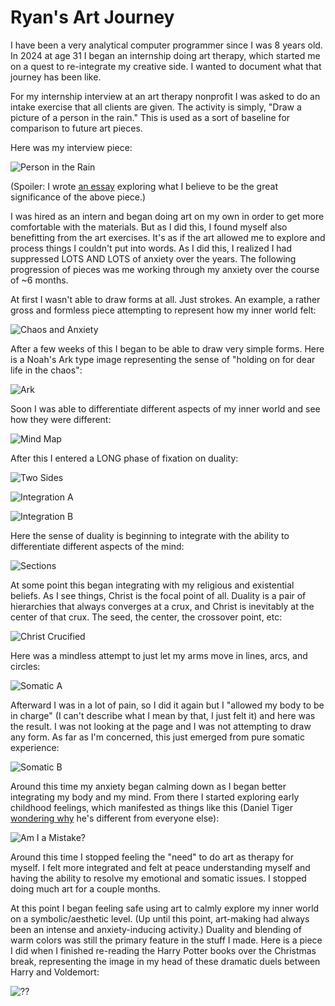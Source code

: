 # Ryan's Art Journey
I have been a very analytical computer programmer since I was 8 years old. In 2024 at age 31 I began an internship doing art therapy, which started me on a quest to re-integrate my creative side. I wanted to document what that journey has been like.

For my internship interview at an art therapy nonprofit I was asked to do an intake exercise that all clients are given. The activity is simply, "Draw a picture of a person in the rain." This is used as a sort of baseline for comparison to future art pieces.

Here was my interview piece:

![Person in the Rain](/pics/2024_01_PersonInTheRain.png)

(Spoiler: I wrote [an essay](https://ryanclewis.substack.com/p/whispers-of-my-vanished-twin) exploring what I believe to be the great significance of the above piece.)

I was hired as an intern and began doing art on my own in order to get more comfortable with the materials. But as I did this, I found myself also benefitting from the art exercises. It's as if the art allowed me to explore and process things I couldn't put into words. As I did this, I realized I had suppressed LOTS AND LOTS of anxiety over the years. The following progression of pieces was me working through my anxiety over the course of ~6 months.

At first I wasn't able to draw forms at all. Just strokes. An example, a rather gross and formless piece attempting to represent how my inner world felt:

![Chaos and Anxiety](/pics/2024_02_ChaosAndAnxiety.png)

After a few weeks of this I began to be able to draw very simple forms. Here is a Noah's Ark type image representing the sense of "holding on for dear life in the chaos":

![Ark](/pics/2024_03_Ark.png)

Soon I was able to differentiate different aspects of my inner world and see how they were different:

![Mind Map](/pics/2024_04_MindMap.png)

After this I entered a LONG phase of fixation on duality:

![Two Sides](/pics/2024_05_TwoSides.png)

![Integration A](/pics/2024_06_IntegrationA.png)

![Integration B](/pics/2024_07_IntegrationB.png)

Here the sense of duality is beginning to integrate with the ability to differentiate different aspects of the mind:

![Sections](/pics/2024_08_Sections.png)

At some point this began integrating with my religious and existential beliefs. As I see things, Christ is the focal point of all. Duality is a pair of hierarchies that always converges at a crux, and Christ is inevitably at the center of that crux. The seed, the center, the crossover point, etc:

![Christ Crucified](/pics/2024_09_ChristCrucified.png)

Here was a mindless attempt to just let my arms move in lines, arcs, and circles:

![Somatic A](/pics/2024_10_SomaticA.png)

Afterward I was in a lot of pain, so I did it again but I "allowed my body to be in charge" (I can't describe what I mean by that, I just felt it) and here was the result. I was not looking at the page and I was not attempting to draw any form. As far as I'm concerned, this just emerged from pure somatic experience:

![Somatic B](/pics/2024_11_SomaticB.png)

Around this time my anxiety began calming down as I began better integrating my body and my mind. From there I started exploring early childhood feelings, which manifested as things like this (Daniel Tiger [wondering why](https://www.youtube.com/watch?v=G8ZQe-aSsk8) he's different from everyone else):

![Am I a Mistake?](/pics/2024_12_AmIAMistake.png)

Around this time I stopped feeling the "need" to do art as therapy for myself. I felt more integrated and felt at peace understanding myself and having the ability to resolve my emotional and somatic issues. I stopped doing much art for a couple months.

At this point I began feeling safe using art to calmly explore my inner world on a symbolic/aesthetic level. (Up until this point, art-making had always been an intense and anxiety-inducing activity.) Duality and blending of warm colors was still the primary feature in the stuff I made. Here is a piece I did when I finished re-reading the Harry Potter books over the Christmas break, representing the image in my head of these dramatic duels between Harry and Voldemort:

![??](/pics/2025_01_WizardDuel.png)
